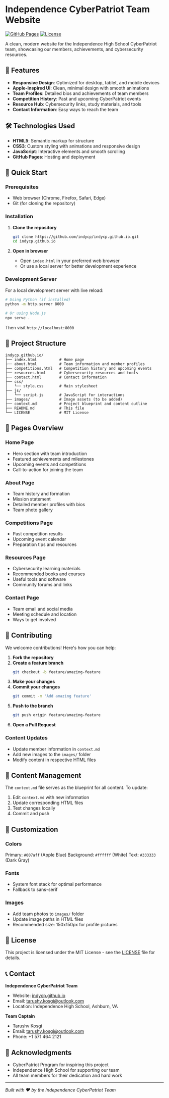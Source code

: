 # Independence CyberPatriot Team Website

[![GitHub Pages](https://img.shields.io/badge/GitHub%20Pages-Deployed-brightgreen)](https://indycp.github.io)
[![License](https://img.shields.io/badge/License-MIT-blue.svg)](LICENSE)

A clean, modern website for the Independence High School CyberPatriot team, showcasing our members, achievements, and cybersecurity resources.

## 🌟 Features

- **Responsive Design**: Optimized for desktop, tablet, and mobile devices
- **Apple-Inspired UI**: Clean, minimal design with smooth animations
- **Team Profiles**: Detailed bios and achievements of team members
- **Competition History**: Past and upcoming CyberPatriot events
- **Resource Hub**: Cybersecurity links, study materials, and tools
- **Contact Information**: Easy ways to reach the team

## 🛠️ Technologies Used

- **HTML5**: Semantic markup for structure
- **CSS3**: Custom styling with animations and responsive design
- **JavaScript**: Interactive elements and smooth scrolling
- **GitHub Pages**: Hosting and deployment

## 🚀 Quick Start

### Prerequisites
- Web browser (Chrome, Firefox, Safari, Edge)
- Git (for cloning the repository)

### Installation

1. **Clone the repository**
   ```bash
   git clone https://github.com/indycp/indycp.github.io.git
   cd indycp.github.io
   ```

2. **Open in browser**
   - Open `index.html` in your preferred web browser
   - Or use a local server for better development experience

### Development Server
For a local development server with live reload:
```bash
# Using Python (if installed)
python -m http.server 8000

# Or using Node.js
npx serve .
```

Then visit `http://localhost:8000`

## 📁 Project Structure

```
indycp.github.io/
├── index.html          # Home page
├── about.html          # Team information and member profiles
├── competitions.html   # Competition history and upcoming events
├── resources.html      # Cybersecurity resources and tools
├── contact.html        # Contact information
├── css/
│   └── style.css       # Main stylesheet
├── js/
│   └── script.js       # JavaScript for interactions
├── images/             # Image assets (to be added)
├── context.md          # Project blueprint and content outline
├── README.md           # This file
└── LICENSE             # MIT License
```

## 🎯 Pages Overview

### Home Page
- Hero section with team introduction
- Featured achievements and milestones
- Upcoming events and competitions
- Call-to-action for joining the team

### About Page
- Team history and formation
- Mission statement
- Detailed member profiles with bios
- Team photo gallery

### Competitions Page
- Past competition results
- Upcoming event calendar
- Preparation tips and resources

### Resources Page
- Cybersecurity learning materials
- Recommended books and courses
- Useful tools and software
- Community forums and links

### Contact Page
- Team email and social media
- Meeting schedule and location
- Ways to get involved

## 🤝 Contributing

We welcome contributions! Here's how you can help:

1. **Fork the repository**
2. **Create a feature branch**
   ```bash
   git checkout -b feature/amazing-feature
   ```
3. **Make your changes**
4. **Commit your changes**
   ```bash
   git commit -m 'Add amazing feature'
   ```
5. **Push to the branch**
   ```bash
   git push origin feature/amazing-feature
   ```
6. **Open a Pull Request**

### Content Updates
- Update member information in `context.md`
- Add new images to the `images/` folder
- Modify content in respective HTML files

## 📝 Content Management

The `context.md` file serves as the blueprint for all content. To update:
1. Edit `context.md` with new information
2. Update corresponding HTML files
3. Test changes locally
4. Commit and push

## 🎨 Customization

### Colors
Primary: `#007aff` (Apple Blue)
Background: `#ffffff` (White)
Text: `#333333` (Dark Gray)

### Fonts
- System font stack for optimal performance
- Fallback to sans-serif

### Images
- Add team photos to `images/` folder
- Update image paths in HTML files
- Recommended size: 150x150px for profile pictures

## 📄 License

This project is licensed under the MIT License - see the [LICENSE](LICENSE) file for details.

## 📞 Contact

**Independence CyberPatriot Team**
- Website: [indycp.github.io](https://indycp.github.io)
- Email: tarushv.kosgi@outlook.com
- Location: Independence High School, Ashburn, VA

**Team Captain**
- Tarushv Kosgi
- Email: tarushv.kosgi@outlook.com
- Phone: +1 571 464 2121

## 🙏 Acknowledgments

- CyberPatriot Program for inspiring this project
- Independence High School for supporting our team
- All team members for their dedication and hard work

---

*Built with ❤️ by the Independence CyberPatriot Team*
